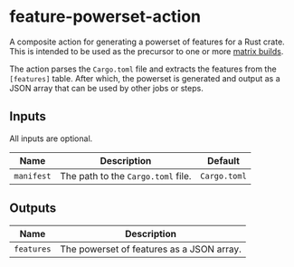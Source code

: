 # feature-powerset-action

A composite action for generating a powerset of features for a Rust crate. This is intended to be
used as the precursor to one or more [matrix builds][matrix-builds].

The action parses the `Cargo.toml` file and extracts the features from the `[features]` table.
After which, the powerset is generated and output as a JSON array that can be used by other
jobs or steps.

## Inputs

All inputs are optional.

| Name | Description | Default |
| ---- | ----------- | ------- |
| `manifest` | The path to the `Cargo.toml` file. | `Cargo.toml` |

## Outputs

| Name | Description |
| ---- | ----------- |
| `features` | The powerset of features as a JSON array. |

[matrix-builds]: https://docs.github.com/en/actions/reference/workflow-syntax-for-github-actions#jobsjob_idstrategymatrix

